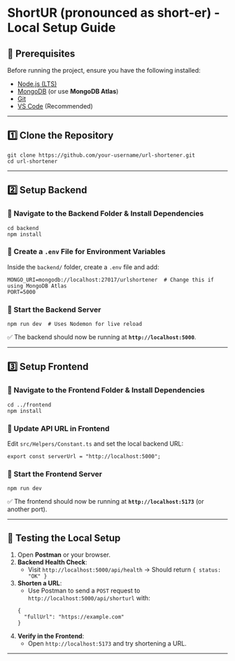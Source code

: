 # ShortUR (pronounced as short-er) - Local Setup Guide

## 📌 Prerequisites
Before running the project, ensure you have the following installed:
- [Node.js (LTS)](https://nodejs.org/en/download/)
- [MongoDB](https://www.mongodb.com/try/download/community) (or use **MongoDB Atlas**)
- [Git](https://git-scm.com/downloads)
- [VS Code](https://code.visualstudio.com/) (Recommended)

---

## 1️⃣ Clone the Repository
```
git clone https://github.com/your-username/url-shortener.git
cd url-shortener
```

---

## 2️⃣ Setup Backend
### 🔹 Navigate to the Backend Folder & Install Dependencies
```
cd backend
npm install
```
### 🔹 Create a `.env` File for Environment Variables
Inside the `backend/` folder, create a `.env` file and add:
```
MONGO_URI=mongodb://localhost:27017/urlshortener  # Change this if using MongoDB Atlas
PORT=5000
```
### 🔹 Start the Backend Server
```
npm run dev  # Uses Nodemon for live reload
```
✅ The backend should now be running at **`http://localhost:5000`**.

---

## 3️⃣ Setup Frontend
### 🔹 Navigate to the Frontend Folder & Install Dependencies
```
cd ../frontend
npm install
```
### 🔹 Update API URL in Frontend
Edit `src/Helpers/Constant.ts` and set the local backend URL:
```
export const serverUrl = "http://localhost:5000"; 
```
### 🔹 Start the Frontend Server
```
npm run dev
```
✅ The frontend should now be running at **`http://localhost:5173`** (or another port).

---

## 🎯 Testing the Local Setup
1. Open **Postman** or your browser.
2. **Backend Health Check**:
   - Visit `http://localhost:5000/api/health` → Should return `{ status: "OK" }`
3. **Shorten a URL**:
   - Use Postman to send a `POST` request to `http://localhost:5000/api/shorturl` with:
   ```
   {
     "fullUrl": "https://example.com"
   }
   ```
4. **Verify in the Frontend**:
   - Open `http://localhost:5173` and try shortening a URL.

---

